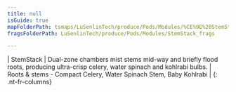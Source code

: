 ```yaml
---
title: null
isGuide: true
mapFolderPath: tsmaps/LuSenlinTech/produce/Pods/Modules/%CE%9E%20StemStack
fragsFolderPath: LuSenlinTech/produce/Pods/Modules/StemStack_frags

---
```



<!-- tsGuideRenderComment {"guide":{"id":"yAZQre1KR","path":"LuSenlinTech/produce/Pods/Modules","fragmentFolderPath":"LuSenlinTech/produce/Pods/Modules/StemStack_frags"},"fragment":{"id":"yAZQre1KR","topLevelMapKey":"welyCL01D4","mapKeyChain":"welyCL01D4","guideID":"yAZQre1DV","guidePath":"c:/GitHub/MuddySpud/MuddySpud.github.io/tsmaps/LuSenlinTech/produce/Pods/Modules/StemStack.tspod","chartKey":"welyCL01D4","isLeaf":false,"options":[{"id":"yAZQrx0Q5","option":"StemStack details","order":1,"isAncillary":true}]}} -->

| StemStack | Dual-zone chambers mist stems mid-way and briefly flood roots, producing ultra-crisp celery, water spinach and kohlrabi bulbs. | Roots & stems - Compact Celery, Water Spinach Stem, Baby Kohlrabi |
{: .nt-fr-columns}
